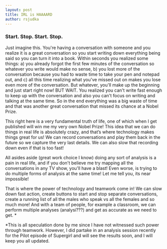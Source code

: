 ```yaml
---
layout: post
title: IRL is HAAAARD
author: rsjudka
---
```



### Start. Stop. Start. Stop.

Just imagine this. You're having a conversation with someone and you realize it is a great conversation so you start writing down everything being said so you can turn it into a book. Within seconds you realized some things: a) you already forgot the first few minutes of the conversation so whatever you write would make no sense, b) you lost more of the conversation because you had to waste time to take your pen and notepad out, and c) all this time realizing what you've missed out on makes you lose even more of the conversation. But whatever, you'll make up the beginning and just start right now! BUT WAIT. You realized you can't write fast enough to keep up with the conversation and also you can't focus on writing and talking at the same time. So in the end everything was a big waste of time and that was another great conversation that missed its chance at a Nobel Prize.

This right here is a very fundamental truth of life, one of which when I get published will win me my very own Nobel Prize! This idea that we can do things in real life is absolutely crazy, and that’s where technology makes things great for us! We can record conversations and play them back in the future so we capture the very last details. We can also slow that recording down even if that is too fast!  

All asides aside (great work choice I know) doing any sort of analysis is a pain in real life, and if you don't believe me try mapping all the conversations in any TV show, you'll have a blast! Even worse, is trying to do multiple forms of analysis at the same time! Let me tell you, its near impossible!

That is where the power of technology and teamwork come in! We can slow down fast action, create buttons to start and stop separate conversations, create a running list of all the males who speak vs all the females and so much more!  And with a team of people, for example a classroom, we can perform multiple analyses (analysi???) and get as accurate as we need to get. *



*This is all speculation done by me since I have not witnessed such power through teamwork. However, I did partake in an analysis session recently for the Pilot episode of Supergirl and will see the results soon, and I will keep you all updated.
 
